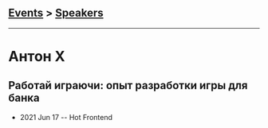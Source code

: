 ## [Events](../README.md) > [Speakers](../speakers.md)
---

# Антон X

## Работай играючи: опыт разработки игры для банка
- 2021 Jun 17 -- Hot Frontend    
